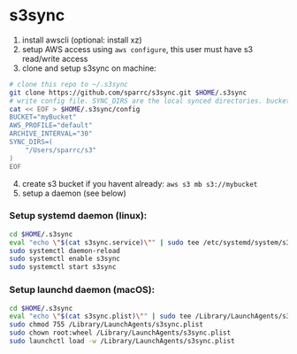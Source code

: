 # s3sync

1. install awscli (optional: install xz)
2. setup AWS access using `aws configure`, this user must have s3 read/write access
3. clone and setup s3sync on machine: 
```bash
# clone this repo to ~/.s3sync
git clone https://github.com/sparrc/s3sync.git $HOME/.s3sync
# write config file. SYNC_DIRS are the local synced directories. bucket is the s3 bucket.
cat << EOF > $HOME/.s3sync/config
BUCKET="myBucket"
AWS_PROFILE="default"
ARCHIVE_INTERVAL="30"
SYNC_DIRS=(
    "/Users/sparrc/s3"
)
EOF
```
4. create s3 bucket if you havent already: `aws s3 mb s3://mybucket`
5. setup a daemon (see below)

### Setup systemd daemon (linux):

```bash
cd $HOME/.s3sync
eval "echo \"$(cat s3sync.service)\"" | sudo tee /etc/systemd/system/s3sync.service
sudo systemctl daemon-reload
sudo systemctl enable s3sync
sudo systemctl start s3sync
```

### Setup launchd daemon (macOS):

```bash
cd $HOME/.s3sync
eval "echo \"$(cat s3sync.plist)\"" | sudo tee /Library/LaunchAgents/s3sync.plist
sudo chmod 755 /Library/LaunchAgents/s3sync.plist
sudo chown root:wheel /Library/LaunchAgents/s3sync.plist
sudo launchctl load -w /Library/LaunchAgents/s3sync.plist
```

